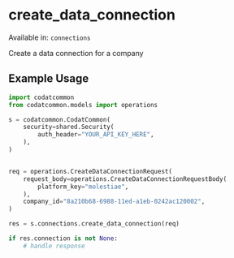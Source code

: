 # create_data_connection
Available in: `connections`

Create a data connection for a company

## Example Usage
```python
import codatcommon
from codatcommon.models import operations

s = codatcommon.CodatCommon(
    security=shared.Security(
        auth_header="YOUR_API_KEY_HERE",
    ),
)


req = operations.CreateDataConnectionRequest(
    request_body=operations.CreateDataConnectionRequestBody(
        platform_key="molestiae",
    ),
    company_id="8a210b68-6988-11ed-a1eb-0242ac120002",
)

res = s.connections.create_data_connection(req)

if res.connection is not None:
    # handle response
```